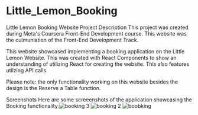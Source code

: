 # Little_Lemon_Booking
Little Lemon Booking Website
Project Description
This project was created during Meta's Coursera Front-End Development course. This website was the culmuniation of the Front-End Development Track.

This website showcased implementing a booking application on the Little Lemon Website. This was created with React Components to show an understanding of utilizing React for creating the website. This also features utilzing API calls.

Please note: the only functionality working on this website besides the design is the Reserve a Table function.

Screenshots
Here are some screeenshots of the application showcasing the Booking functionality.![booking 3](https://github.com/johantbueno/Little_Lemon_Booking/assets/109690188/1f263a17-8ec9-4602-94d5-fd56ff939282)
![booking 2](https://github.com/johantbueno/Little_Lemon_Booking/assets/109690188/0d9f6214-1ac7-498e-8c8d-f2ee92d11605)
![boobking](https://github.com/johantbueno/Little_Lemon_Booking/assets/109690188/c3f7d466-fdae-427c-addb-06c45189e312)

